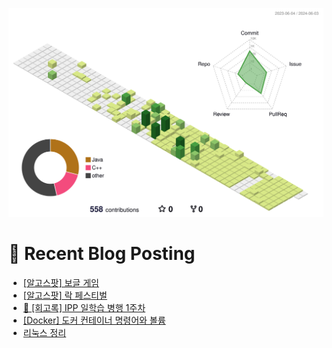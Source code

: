 
![](./profile-3d-contrib/profile-green-animate.svg)



# 🤖 Recent Blog Posting 
<!-- BLOG-POST-LIST:START -->
- [[알고스팟] 보글 게임](https://velog.io/@sengjun0624/%EC%95%8C%EA%B3%A0%EC%8A%A4%ED%8C%9F-%EB%B3%B4%EA%B8%80-%EA%B2%8C%EC%9E%84)
- [[알고스팟] 락 페스티벌](https://velog.io/@sengjun0624/%EC%95%8C%EA%B3%A0%EC%8A%A4%ED%8C%9F-%EB%9D%BD-%ED%8E%98%EC%8A%A4%ED%8B%B0%EB%B2%8C)
- [🔖 [회고록] IPP 일학습 병행 1주차](https://velog.io/@sengjun0624/%ED%9A%8C%EA%B3%A0%EB%A1%9D-IPP-%EC%9D%BC%ED%95%99%EC%8A%B5-%EB%B3%91%ED%96%89-1%EC%A3%BC%EC%B0%A8)
- [[Docker] 도커 컨테이너 명령어와 볼륨](https://velog.io/@sengjun0624/Docker-%EB%8F%84%EC%BB%A4-%EC%BB%A8%ED%85%8C%EC%9D%B4%EB%84%88-%EB%AA%85%EB%A0%B9%EC%96%B4%EC%99%80-%EB%B3%BC%EB%A5%A8-t4a8saz5)
- [리눅스 정리](https://velog.io/@sengjun0624/%EB%A6%AC%EB%88%85%EC%8A%A4-%EC%A0%95%EB%A6%AC)
<!-- BLOG-POST-LIST:END -->
